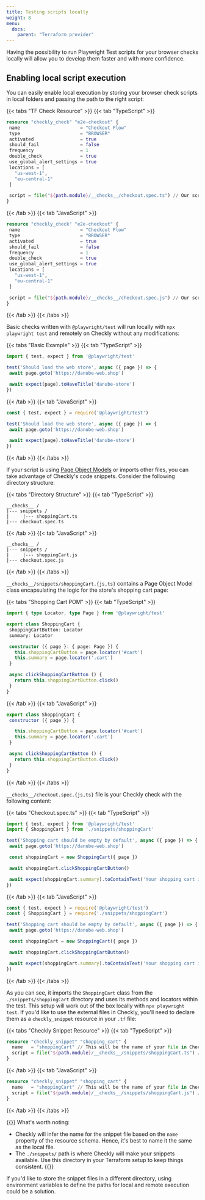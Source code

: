 ```yaml
---
title: Testing scripts locally
weight: 8
menu:
  docs:
    parent: "Terraform provider"
---
```


Having the possibility to run Playwright Test scripts for your browser checks locally will allow you to develop them faster and with more confidence.

## Enabling local script execution

You can easily enable local execution by storing your browser check scripts in local folders and passing the path to the right script:

{{< tabs "TF Check Resource" >}}
{{< tab "TypeScript" >}}
 ```terraform
resource "checkly_check" "e2e-checkout" {
  name                      = "Checkout Flow"
  type                      = "BROWSER"
  activated                 = true
  should_fail               = false
  frequency                 = 1
  double_check              = true
  use_global_alert_settings = true
  locations = [
    "us-west-1",
    "eu-central-1"
  ]

  script = file("${path.module}/__checks__/checkout.spec.ts") // Our script is contained in this file
}
```
{{< /tab >}}
{{< tab "JavaScript" >}}
 ```terraform
resource "checkly_check" "e2e-checkout" {
  name                      = "Checkout Flow"
  type                      = "BROWSER"
  activated                 = true
  should_fail               = false
  frequency                 = 1
  double_check              = true
  use_global_alert_settings = true
  locations = [
    "us-west-1",
    "eu-central-1"
  ]

  script = file("${path.module}/__checks__/checkout.spec.js") // Our script is contained in this file
}
 ```
{{< /tab >}}
{{< /tabs >}}

Basic checks written with `@playwright/test` will run locally with `npx playwright test` and remotely on Checkly without any modifications: 

{{< tabs "Basic Example" >}}
{{< tab "TypeScript" >}}
 ```ts
import { test, expect } from '@playwright/test'

test('Should load the web store', async ({ page }) => {
  await page.goto('https://danube-web.shop')

  await expect(page).toHaveTitle('danube-store')
})
```
{{< /tab >}}
{{< tab "JavaScript" >}}
 ```js
const { test, expect } = require('@playwright/test')

test('Should load the web store', async ({ page }) => {
  await page.goto('https://danube-web.shop')

  await expect(page).toHaveTitle('danube-store')
})
 ```
{{< /tab >}}
{{< /tabs >}}

If your script is using [Page Object Models](https://playwright.dev/docs/pom) or imports other files, you can take advantage of Checkly's code snippets. Consider the following directory structure:

{{< tabs "Directory Structure" >}}
{{< tab "TypeScript" >}}
 ```
__checks__ /
|--- snippets /
|     |--- shoppingCart.ts
|--- checkout.spec.ts 
```
{{< /tab >}}
{{< tab "JavaScript" >}}
 ```
__checks__ /
|--- snippets /
|     |--- shoppingCart.js
|--- checkout.spec.js 
 ```
{{< /tab >}}
{{< /tabs >}}

`__checks__/snippets/shoppingCart.{js,ts}` contains a Page Object Model class encapsulating the logic for the store's shopping cart page:

{{< tabs "Shopping Cart POM" >}}
{{< tab "TypeScript" >}}
 ```ts
import { type Locator, type Page } from '@playwright/test'

export class ShoppingCart {
  shoppingCartButton: Locator
  summary: Locator

  constructor ({ page }: { page: Page }) {
    this.shoppingCartButton = page.locator('#cart')
    this.summary = page.locator('.cart')
  }

  async clickShoppingCartButton () {
    return this.shoppingCartButton.click()
  }
}
```
{{< /tab >}}
{{< tab "JavaScript" >}}
 ```js
export class ShoppingCart {
  constructor ({ page }) {

    this.shoppingCartButton = page.locator('#cart')
    this.summary = page.locator('.cart')
  }

  async clickShoppingCartButton () {
    return this.shoppingCartButton.click()
  }
}
 ```
{{< /tab >}}
{{< /tabs >}}

`__checks__/checkout.spec.{js,ts}` file is your Checkly check with the following content: 

{{< tabs "Checkout.spec.ts" >}}
{{< tab "TypeScript" >}}
 ```ts
import { test, expect } from '@playwright/test'
import { ShoppingCart } from './snippets/shoppingCart'

test('Shopping cart should be empty by default', async ({ page }) => {
  await page.goto('https://danube-web.shop')

  const shoppingCart = new ShoppingCart({ page })

  await shoppingCart.clickShoppingCartButton()

  await expect(shoppingCart.summary).toContainText('Your shopping cart is empty')
})
```
{{< /tab >}}
{{< tab "JavaScript" >}}
 ```js
const { test, expect } = require('@playwright/test')
const { ShoppingCart } = require('./snippets/shoppingCart')

test('Shopping cart should be empty by default', async ({ page }) => {
  await page.goto('https://danube-web.shop')

  const shoppingCart = new ShoppingCart({ page })

  await shoppingCart.clickShoppingCartButton()

  await expect(shoppingCart.summary).toContainText('Your shopping cart is empty')
})
 ```
{{< /tab >}}
{{< /tabs >}}

As you can see, it imports the `ShoppingCart` class from the `./snippets/shoppingCart` directory and uses its methods and locators within the test. This setup will work out of the box locally with `npx playwright test`. If you'd like to use the external files in Checkly, you'll need to declare them as a `checkly_snippet` resource in your `.tf` file:

{{< tabs "Checkly Snippet Resource" >}}
{{< tab "TypeScript" >}}
```terraform
resource "checkly_snippet" "shopping_cart" {
  name   = "shoppingCart" // This will be the name of your file in Checkly!
  script = file("${path.module}/__checks__/snippets/shoppingCart.ts") // Your script is contained in this file
}
```
{{< /tab >}}
{{< tab "JavaScript" >}}
```terraform
resource "checkly_snippet" "shopping_cart" {
  name   = "shoppingCart" // This will be the name of your file in Checkly!
  script = file("${path.module}/__checks__/snippets/shoppingCart.js") // Your script is contained in this file
}
```
{{< /tab >}}
{{< /tabs >}}

{{<info>}}
What's worth noting:

- Checkly will infer the name for the snippet file based on the `name` property of the resource schema. Hence, it's best to name it the same as the local file.
- The `./snippets/` path is where Checkly will make your snippets available. Use this directory in your Terraform setup to keep things consistent.
{{</info>}}

If you'd like to store the snippet files in a different directory, using environment variables to define the paths for local and remote execution could be a solution. 